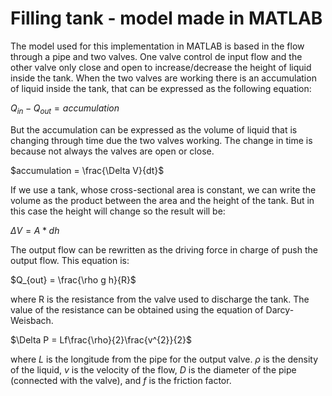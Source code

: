 # Filling tank - model made in MATLAB

The model used for this implementation in MATLAB is based in the flow through a pipe and two valves. One valve control de input flow and the other valve only close and open to increase/decrease the height of liquid inside the tank. When the two valves are working there is an accumulation of liquid inside the tank, that can be expressed as the following equation:

$Q_{in} - Q_{out} = accumulation$

But the accumulation can be expressed as the volume of liquid that is changing through time due the two valves working. The change in time is because not always the valves are open or close.

$accumulation = \frac{\Delta V}{dt}$

If we use a tank, whose cross-sectional area is constant, we can write the volume as the product between the area and the height of the tank. But in this case the height will change so the result will be:

$\Delta V = A * dh$

The output flow can be rewritten as the driving force in charge of push the output flow. This equation is:

$Q_{out} = \frac{\rho g h}{R}$

where R is the resistance from the valve used to discharge the tank. The value of the resistance can be obtained using the equation of Darcy-Weisbach. 

$\Delta P = Lf\frac{\rho}{2}\frac{v^{2}}{2}$

where $L$ is the longitude from the pipe for the output valve. $\rho$ is the density of the liquid, $v$ is the velocity of the flow, $D$ is the diameter of the pipe (connected with the valve), and $f$ is the friction factor. 

